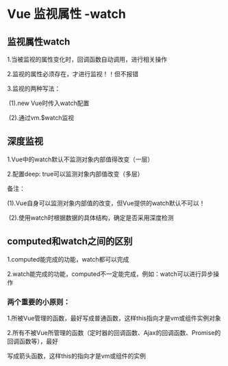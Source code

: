 # Vue 监视属性 -watch

## 监视属性watch

1.当被监视的属性变化时，回调函数自动调用，进行相关操作

2.监视的属性必须存在，才进行监视！！但不报错

3.监视的两种写法：

​		(1).new Vue时传入watch配置

​		(2).通过vm.$watch监视

## 深度监视

1.Vue中的watch默认不监测对象内部值得改变（一层）

2.配置deep: true可以监测对象内部值改变（多层）

备注：

​		(1).Vue自身可以监测对象内部值的改变，但Vue提供的watch默认不可以！

​		(2).使用watch时根据数据的具体结构，确定是否采用深度检测

## computed和watch之间的区别

1.computed能完成的功能，watch都可以完成

2.watch能完成的功能，computed不一定能完成，例如：watch可以进行异步操作

### 两个重要的小原则：

1.所被Vue管理的函数，最好写成普通函数，这样this指向才是vm或组件实例对象

2.所有不被Vue所管理的函数（定时器的回调函数、Ajax的回调函数、Promise的回调函数等），最好

写成箭头函数，这样this的指向才是vm或组件的实例

